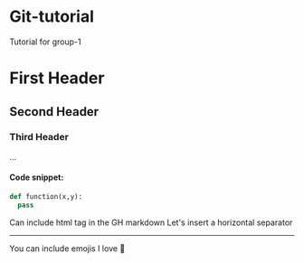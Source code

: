 # Git-tutorial
Tutorial for group-1

# First Header
## Second Header
### Third Header
...

#### Code snippet:
```python
def function(x,y):
  pass
```

Can include html tag in the GH markdown
Let's insert a horizontal separator
<hr>

You can include emojis
I love :pizza:



